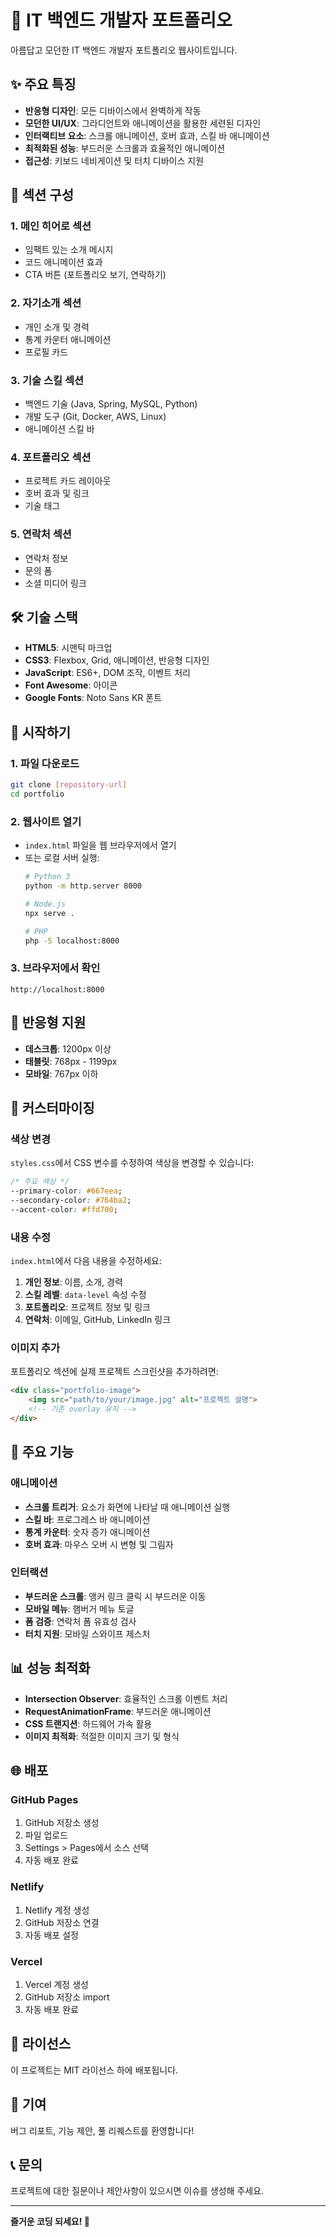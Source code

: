 # 🚀 IT 백엔드 개발자 포트폴리오

아름답고 모던한 IT 백엔드 개발자 포트폴리오 웹사이트입니다.

## ✨ 주요 특징

- **반응형 디자인**: 모든 디바이스에서 완벽하게 작동
- **모던한 UI/UX**: 그라디언트와 애니메이션을 활용한 세련된 디자인
- **인터랙티브 요소**: 스크롤 애니메이션, 호버 효과, 스킬 바 애니메이션
- **최적화된 성능**: 부드러운 스크롤과 효율적인 애니메이션
- **접근성**: 키보드 네비게이션 및 터치 디바이스 지원

## 🎯 섹션 구성

### 1. **메인 히어로 섹션**
- 임팩트 있는 소개 메시지
- 코드 애니메이션 효과
- CTA 버튼 (포트폴리오 보기, 연락하기)

### 2. **자기소개 섹션**
- 개인 소개 및 경력
- 통계 카운터 애니메이션
- 프로필 카드

### 3. **기술 스킬 섹션**
- 백엔드 기술 (Java, Spring, MySQL, Python)
- 개발 도구 (Git, Docker, AWS, Linux)
- 애니메이션 스킬 바

### 4. **포트폴리오 섹션**
- 프로젝트 카드 레이아웃
- 호버 효과 및 링크
- 기술 태그

### 5. **연락처 섹션**
- 연락처 정보
- 문의 폼
- 소셜 미디어 링크

## 🛠️ 기술 스택

- **HTML5**: 시맨틱 마크업
- **CSS3**: Flexbox, Grid, 애니메이션, 반응형 디자인
- **JavaScript**: ES6+, DOM 조작, 이벤트 처리
- **Font Awesome**: 아이콘
- **Google Fonts**: Noto Sans KR 폰트

## 🚀 시작하기

### 1. 파일 다운로드
```bash
git clone [repository-url]
cd portfolio
```

### 2. 웹사이트 열기
- `index.html` 파일을 웹 브라우저에서 열기
- 또는 로컬 서버 실행:
  ```bash
  # Python 3
  python -m http.server 8000
  
  # Node.js
  npx serve .
  
  # PHP
  php -S localhost:8000
  ```

### 3. 브라우저에서 확인
```
http://localhost:8000
```

## 📱 반응형 지원

- **데스크톱**: 1200px 이상
- **태블릿**: 768px - 1199px
- **모바일**: 767px 이하

## 🎨 커스터마이징

### 색상 변경
`styles.css`에서 CSS 변수를 수정하여 색상을 변경할 수 있습니다:

```css
/* 주요 색상 */
--primary-color: #667eea;
--secondary-color: #764ba2;
--accent-color: #ffd700;
```

### 내용 수정
`index.html`에서 다음 내용을 수정하세요:

1. **개인 정보**: 이름, 소개, 경력
2. **스킬 레벨**: `data-level` 속성 수정
3. **포트폴리오**: 프로젝트 정보 및 링크
4. **연락처**: 이메일, GitHub, LinkedIn 링크

### 이미지 추가
포트폴리오 섹션에 실제 프로젝트 스크린샷을 추가하려면:

```html
<div class="portfolio-image">
    <img src="path/to/your/image.jpg" alt="프로젝트 설명">
    <!-- 기존 overlay 유지 -->
</div>
```

## 🔧 주요 기능

### 애니메이션
- **스크롤 트리거**: 요소가 화면에 나타날 때 애니메이션 실행
- **스킬 바**: 프로그레스 바 애니메이션
- **통계 카운터**: 숫자 증가 애니메이션
- **호버 효과**: 마우스 오버 시 변형 및 그림자

### 인터랙션
- **부드러운 스크롤**: 앵커 링크 클릭 시 부드러운 이동
- **모바일 메뉴**: 햄버거 메뉴 토글
- **폼 검증**: 연락처 폼 유효성 검사
- **터치 지원**: 모바일 스와이프 제스처

## 📊 성능 최적화

- **Intersection Observer**: 효율적인 스크롤 이벤트 처리
- **RequestAnimationFrame**: 부드러운 애니메이션
- **CSS 트랜지션**: 하드웨어 가속 활용
- **이미지 최적화**: 적절한 이미지 크기 및 형식

## 🌐 배포

### GitHub Pages
1. GitHub 저장소 생성
2. 파일 업로드
3. Settings > Pages에서 소스 선택
4. 자동 배포 완료

### Netlify
1. Netlify 계정 생성
2. GitHub 저장소 연결
3. 자동 배포 설정

### Vercel
1. Vercel 계정 생성
2. GitHub 저장소 import
3. 자동 배포 완료

## 📝 라이선스

이 프로젝트는 MIT 라이선스 하에 배포됩니다.

## 🤝 기여

버그 리포트, 기능 제안, 풀 리퀘스트를 환영합니다!

## 📞 문의

프로젝트에 대한 질문이나 제안사항이 있으시면 이슈를 생성해 주세요.

---

**즐거운 코딩 되세요! 🎉**

